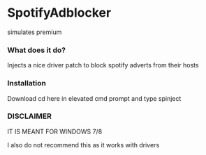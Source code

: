 # SpotifyAdblocker
simulates premium

### What does it do?
Injects a nice driver patch to block spotify adverts from their hosts

### Installation
Download cd here in elevated cmd prompt and type spinject

### DISCLAIMER
IT IS MEANT FOR WINDOWS 7/8 

I also do not recommend this as it works with drivers
